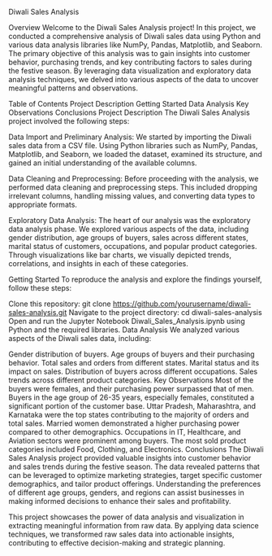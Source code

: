 
Diwali Sales Analysis

Overview
Welcome to the Diwali Sales Analysis project! In this project, we conducted a comprehensive analysis of Diwali sales data using Python and various data analysis libraries like NumPy, Pandas, Matplotlib, and Seaborn. The primary objective of this analysis was to gain insights into customer behavior, purchasing trends, and key contributing factors to sales during the festive season. By leveraging data visualization and exploratory data analysis techniques, we delved into various aspects of the data to uncover meaningful patterns and observations.

Table of Contents
Project Description
Getting Started
Data Analysis
Key Observations
Conclusions
Project Description
The Diwali Sales Analysis project involved the following steps:

Data Import and Preliminary Analysis: We started by importing the Diwali sales data from a CSV file. Using Python libraries such as NumPy, Pandas, Matplotlib, and Seaborn, we loaded the dataset, examined its structure, and gained an initial understanding of the available columns.

Data Cleaning and Preprocessing: Before proceeding with the analysis, we performed data cleaning and preprocessing steps. This included dropping irrelevant columns, handling missing values, and converting data types to appropriate formats.

Exploratory Data Analysis: The heart of our analysis was the exploratory data analysis phase. We explored various aspects of the data, including gender distribution, age groups of buyers, sales across different states, marital status of customers, occupations, and popular product categories. Through visualizations like bar charts, we visually depicted trends, correlations, and insights in each of these categories.

Getting Started
To reproduce the analysis and explore the findings yourself, follow these steps:

Clone this repository: git clone https://github.com/yourusername/diwali-sales-analysis.git
Navigate to the project directory: cd diwali-sales-analysis
Open and run the Jupyter Notebook Diwali_Sales_Analysis.ipynb using Python and the required libraries.
Data Analysis
We analyzed various aspects of the Diwali sales data, including:

Gender distribution of buyers.
Age groups of buyers and their purchasing behavior.
Total sales and orders from different states.
Marital status and its impact on sales.
Distribution of buyers across different occupations.
Sales trends across different product categories.
Key Observations
Most of the buyers were females, and their purchasing power surpassed that of men.
Buyers in the age group of 26-35 years, especially females, constituted a significant portion of the customer base.
Uttar Pradesh, Maharashtra, and Karnataka were the top states contributing to the majority of orders and total sales.
Married women demonstrated a higher purchasing power compared to other demographics.
Occupations in IT, Healthcare, and Aviation sectors were prominent among buyers.
The most sold product categories included Food, Clothing, and Electronics.
Conclusions
The Diwali Sales Analysis project provided valuable insights into customer behavior and sales trends during the festive season. The data revealed patterns that can be leveraged to optimize marketing strategies, target specific customer demographics, and tailor product offerings. Understanding the preferences of different age groups, genders, and regions can assist businesses in making informed decisions to enhance their sales and profitability.

This project showcases the power of data analysis and visualization in extracting meaningful information from raw data. By applying data science techniques, we transformed raw sales data into actionable insights, contributing to effective decision-making and strategic planning.
